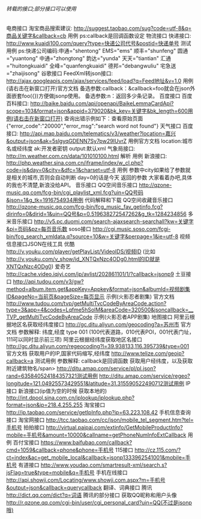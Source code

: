 ###### 转载的接口;部分接口可以使用
电商接口
淘宝商品搜索建议:
http://suggest.taobao.com/sug?code=utf-8&q=商品关键字&callback=cb 用例 
ps:callback是回调函数设定
物流接口
快递接口:
http://www.kuaidi100.com/query?type=快递公司代号&postid=快递单号 测试用例 
ps:快递公司编码:申通="shentong" EMS="ems" 顺丰="shunfeng" 圆通="yuantong" 中通="zhongtong" 韵达="yunda" 天天="tiantian" 汇通="huitongkuaidi" 全峰="quanfengkuaidi" 德邦="debangwuliu" 宅急送="zhaijisong"
谷歌接口
FeedXml转json接口:
http://ajax.googleapis.com/ajax/services/feed/load?q=Feed地址&v=1.0 用例(请右击在新窗口打开)官方文档
备选参数:callback：&callback=foo就会在json外面嵌套foo({})方便做jsonp使用。 
备选参数:n：返回多少条记录。
百度接口
百度百科接口:
http://baike.baidu.com/api/openapi/BaikeLemmaCardApi?scope=103&format=json&appid=379020&bk_key=关键字&bk_length=600用例(请右击在新窗口打开)
查询出错示例如下：查看原始页面 {"error_code":"20000","error_msg":"search word not found"}
天气接口
百度接口:
http://api.map.baidu.com/telematics/v3/weather?location=嘉兴&output=json&ak=5slgyqGDENN7Sy7pw29IUvrZ 用例官方文档
location:城市名或经纬度 ak:开发者密钥 output:默认xml
气象局接口:
http://m.weather.com.cn/data/101010100.html 解析 用例
新浪接口:
http://php.weather.sina.com.cn/iframe/index/w_cl.php?code=js&day=0&city=&dfc=1&charset=utf-8 用例
参数中city如果给了参数就是相关的城市,否则会自动判断
day=0的话是今天 
返回的参数 大家看着办吧,具体的我也不清楚,新浪没给API。
音乐接口
QQ空间音乐接口
http://qzone-music.qq.com/fcg-bin/cgi_playlist_xml.fcg?uin=QQ号码&json=1&g_tk=1916754934用例 代码解释和下载
QQ空间收藏音乐接口
http://qzone-music.qq.com/fcg-bin/fcg_music_fav_getinfo.fcg?dirinfo=0&dirid=1&uin=QQ号&p=0.519638272547262&g_tk=1284234856
多米音乐接口
http://v5.pc.duomi.com/search-ajaxsearch-searchall?kw=关键字&pi=页码&pz=每页音乐数
soso接口
http://cgi.music.soso.com/fcgi-bin/fcg_search_xmldata.q?source=10&w=关键字&perpage=1&ie=utf-8
视频信息接口JSON在线工具
优酷
http://v.youku.com/player/getPlayList/VideoIDS/视频ID (比如 http://v.youku.com/v_show/id_XNTQxNzc4ODg0.html的ID就是XNTQxNzc4ODg0)
爱奇艺
http://cache.video.iqiyi.com/jp/avlist/202861101/1/?callback=jsonp9
土豆接口
http://api.tudou.com/v3/gw?method=album.item.get&appKey=Appkey&format=json&albumId=视频剧集ID&pageNo=当前页&pageSize=每页显示 示例(火影忍者剧集) 官方文档
http://www.tudou.com/tvp/getMultiTvcCodeByAreaCode.action?type=3&app=4&codes=Lqfme5hSolM&areaCode=320500&jsoncallback=__TVP_getMultiTvcCodeByAreaCode 示例(火影忍者APP剧集)
地图接口
阿里云根据地区名获取经纬度接口
http://gc.ditu.aliyun.com/geocoding?a=苏州市 官方文档
参数解释: 纬度,经度 type 001 (100代表道路，010代表POI，001代表门址，111可以同时显示前三项)
阿里云根据经纬度获取地区名接口
http://gc.ditu.aliyun.com/regeocoding?l=39.938133,116.395739&type=001 官方文档
获取用户的IP,国家代码缩写,经纬度
http://www.telize.com/geoip?callback=a 测试用例
参数解释: callback是回调函数
获取用户经纬度，以及获取附近建筑物名/span>
http://ditu.amap.com/service/pl/pl.json?rand=635840524184357321测试用例
http://ditu.amap.com/service/regeo?longitude=121.04925573429551&latitude=31.315590522490712测试用例
IP接口
新浪接口(ip值为空的时候 获取本地的)
http://int.dpool.sina.com.cn/iplookup/iplookup.php?format=json&ip=218.4.255.255
淘宝接口
http://ip.taobao.com/service/getIpInfo.php?ip=63.223.108.42
手机信息查询接口
淘宝网接口
http://tcc.taobao.com/cc/json/mobile_tel_segment.htm?tel=手机号
拍拍接口
http://virtual.paipai.com/extinfo/GetMobileProductInfo?mobile=手机号&amount=10000&callname=getPhoneNumInfoExtCallback 用例
百付宝接口
https://www.baifubao.com/callback?cmd=1059&callback=phone&phone=手机号
115接口
http://cz.115.com/?ct=index&ac=get_mobile_local&callback=jsonp1333962541001&mobile=手机号
有道接口
http://www.youdao.com/smartresult-xml/search.s?jsFlag=true&type=mobile&q=手机号
手机在线接口
http://api.showji.com/Locating/www.showji.com.aspx?m=手机号&output=json&callback=querycallback
翻译、词典接口
腾讯
http://dict.qq.com/dict?q=词语
腾讯的部分接口
获取QQ昵称和用户头像
http://r.qzone.qq.com/cgi-bin/user/cgi_personal_card?uin=QQ(不过是jsonp哦)
